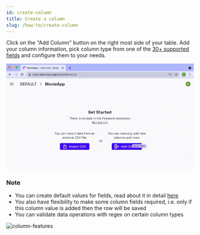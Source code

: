 ```yaml
---
id: create-column
title: Create a column
slug: /how-to/create-column
---
```


Click on the "Add Column" button on the right most side of your table. Add your
column information, pick column type from one of the
[30+ supported fields](../field-types/supported-fields.mdx) and configure them
to your needs.

![add-column](./assets/add-column.gif)

### Note

- You can create default values for fields, read about it in detail
  [here](./default-values.md)
- You also have flexibility to make some column fields required, i.e. only if
  this column value is added then the row will be saved
- You can validate data operations with regex on certain column types

![column-features](./assets/defaultvalues.gif)
